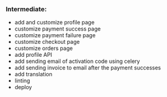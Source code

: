### Intermediate:
- add and customize profile page
- customize payment success page
- customize payment failure page
- customize checkout page
- customize orders page
- add profile API
- add sending email of activation code using celery
- add sending invoice to email after the payment successes
- add translation
- linting
- deploy

